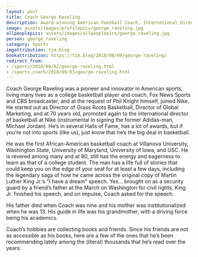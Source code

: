 ```yaml
---
layout: post
title: Coach George Raveling
description: Award-winning American Football Coach, International Director of Basketball at Nike, Fox News Sports and CBS Broadcaster
image: assets/images/profilepics/george_raveling.jpg
allpeoplepics: assets/images/allpeoplepics/george_raveling.jpg
person: george_raveling
category: Sports
imgattribution: tim.blog
bookattribution: https://tim.blog/2018/08/09/george-raveling/
redirect_from: 
- /sports/2018/09/02/george-raveling.html
- /sports_coach/2018/09/03/george-raveling.html
---
```


Coach George Raveling was a pioneer and innovator in American sports, living many lives as a college basketball player and coach, Fox News Sports and CBS broadcaster, and at the request of Phil Knight himself, joined Nike. He started out as Director of Grass Roots Basketball, Director of Global Marketing, and at 70 years old, promoted again to the international director of basketball at Nike (instrumental in signing the former Adidas-man, Michael Jordan). He’s in several Halls of Fame, has a lot of awards, but if you’re not into sports (like us), just know that he’s the big deal in basketball. 

He was the first African-American basketball coach at Villanova University, Washington State, University of Maryland, University of Iowa, and USC. He is revered among many and at 80, still has the energy and eagerness to learn as that of a college student. The man has a life full of stories that could keep you on the edge of your seat for at least a few days, including the legendary saga of how he came across the original copy of Martin Luther King Jr.’s "I have a dream" speech. Yes… brought on as a security guard by a friend’s father at the March on Washington for civil rights, King Jr. finished his speech, and on impulse, Coach asked for the speech.

His father died when Coach was nine and his mother was institutionalized when he was 13. His guide in life was his grandmother, with a driving force being his academics.

Coach’s hobbies are collecting books and friends. Since his friends are not as accessible as his books, here are a few of the ones that he’s been recommending lately among the (literal) thousands that he’s read over the years:




